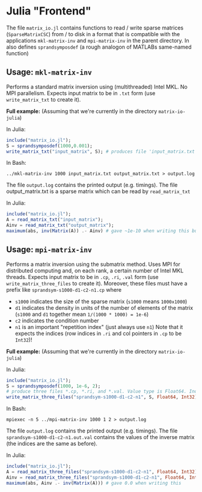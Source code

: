# Julia "Frontend"

The file `matrix_io.jl` contains functions to read / write sparse matrices (`SparseMatrixCSC`) from / to disk in a format that is compatible with the applications `mkl-matrix-inv` and `mpi-matrix-inv` in the parent directory. In also defines `sprandsymposdef` (a rough analogon of MATLABs same-named function)

## Usage: `mkl-matrix-inv`

Performs a standard matrix inversion using (multithreaded) Intel MKL. No MPI parallelism. Expects input matrix to be in `.txt` form (use `write_matrix_txt` to create it).

**Full example:**
(Assuming that we're currently in the directory `matrix-io-julia`)

In Julia:
```julia
include("matrix_io.jl");
S = sprandsymposdef(1000,0.001);
write_matrix_txt("input_matrix", S); # produces file 'input_matrix.txt'
```

In Bash:
```
../mkl-matrix-inv 1000 input_matrix.txt output_matrix.txt > output.log
```

The file `output.log` contains the printed output (e.g. timings). The file output_matrix.txt is a sparse matrix which can be read by `read_matrix_txt`

In Julia:
```julia
include("matrix_io.jl");
A = read_matrix_txt("input_matrix");
Ainv = read_matrix_txt("output_matrix");
maximum(abs, inv(Matrix(A)) .- Ainv) # gave ~1e-10 when writing this but will vary
```

## Usage: `mpi-matrix-inv`
Performs a matrix inversion using the submatrix method. Uses MPI for distributed computing and, on each rank, a certain number of Intel MKL threads. Expects input matrix to be in `.cp`, `.ri`, `.val` form (use `write_matrix_three_files` to create it). Moreover, these files must have a prefix like `sprandsym-s1000-d1-c2-n1.cp` where
* `s1000` indicates the size of the sparse matrix (`s1000` means `1000x1000`)
* `d1` indicates the density in units of the number of elements of the matrix (`s1000` and `d1` together mean `1/(1000 * 1000) = 1e-6`)
* `c2` indicates the condition number
* `n1` is an important "repetition index" (just always use `n1`)
Note that it expects the indices (row indices in `.ri` and col pointers in `.cp` to be `Int32`)!

**Full example:**
(Assuming that we're currently in the directory `matrix-io-julia`)

In Julia:
```julia
include("matrix_io.jl");
S = sprandsymposdef(1000, 1e-6, 2);
# produce three files *.cp, *.ri, and *.val. Value type is Float64. Index type is Int32
write_matrix_three_files("sprandsym-s1000-d1-c2-n1", S, Float64, Int32); 
```

In Bash:
```
mpiexec -n 5 ../mpi-matrix-inv 1000 1 2 > output.log
```

The file `output.log` contains the printed output (e.g. timings). The file `sprandsym-s1000-d1-c2-n1.out.val` contains the values of the inverse matrix (the indices are the same as before).

In Julia:
```julia
include("matrix_io.jl");
A = read_matrix_three_files("sprandsym-s1000-d1-c2-n1", Float64, Int32);
Ainv = read_matrix_three_files("sprandsym-s1000-d1-c2-n1", Float64, Int32; outval=true); # outval=true reads `.out.val` instead of `.val` file
maximum(abs, Ainv .- inv(Matrix(A))) # gave 0.0 when writing this
```